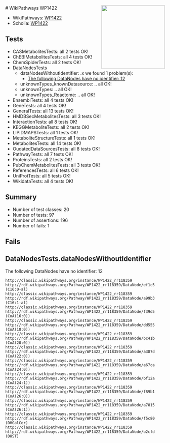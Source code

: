 <img style="float: right; width: 200px" src="https://upload.wikimedia.org/wikipedia/commons/thumb/8/83/Wplogo_with_text_500.png/640px-Wplogo_with_text_500.png" />
# WikiPathways WP1422

* WikiPathways: [WP1422](https://wikipathways.org/pathways/WP1422)
* Scholia: [WP1422](https://scholia.toolforge.org/wikipathways/WP1422)
## Tests
* CASMetabolitesTests: all 2 tests OK!
* ChEBIMetabolitesTests: all 4 tests OK!
* ChemSpiderTests: all 2 tests OK!
* DataNodesTests
    * dataNodesWithoutIdentifier: .x we found 1 problem(s):
        * [The following DataNodes have no identifier: 12](#8792c492)
    * unknownTypes_knownDatasource: .. all OK!
    * unknownTypes: .. all OK!
    * unknownTypes_Reactome: .. all OK!
* EnsemblTests: all 4 tests OK!
* GeneTests: all 4 tests OK!
* GeneralTests: all 13 tests OK!
* HMDBSecMetabolitesTests: all 3 tests OK!
* InteractionTests: all 8 tests OK!
* KEGGMetaboliteTests: all 2 tests OK!
* LIPIDMAPSTests: all 1 tests OK!
* MetaboliteStructureTests: all 1 tests OK!
* MetabolitesTests: all 14 tests OK!
* OudatedDataSourcesTests: all 8 tests OK!
* PathwayTests: all 7 tests OK!
* ProteinsTests: all 2 tests OK!
* PubChemMetabolitesTests: all 3 tests OK!
* ReferencesTests: all 6 tests OK!
* UniProtTests: all 5 tests OK!
* WikidataTests: all 4 tests OK!


## Summary

* Number of test classes: 20
* Number of tests: 97
* Number of assertions: 196
* Number of fails: 1

## Fails

<a name="8792c492" />

## DataNodesTests.dataNodesWithoutIdentifier

The following DataNodes have no identifier: 12
```
http://classic.wikipathways.org/instance/WP1422_rr118359 http://rdf.wikipathways.org/Pathway/WP1422_rr118359/DataNode/ef1c5 (C16:0-al)
http://classic.wikipathways.org/instance/WP1422_rr118359 http://rdf.wikipathways.org/Pathway/WP1422_rr118359/DataNode/a99b3 (C16:1-al)
http://classic.wikipathways.org/instance/WP1422_rr118359 http://rdf.wikipathways.org/Pathway/WP1422_rr118359/DataNode/f39d5 (CoA(16:0))
http://classic.wikipathways.org/instance/WP1422_rr118359 http://rdf.wikipathways.org/Pathway/WP1422_rr118359/DataNode/dd555 (CoA(18:0))
http://classic.wikipathways.org/instance/WP1422_rr118359 http://rdf.wikipathways.org/Pathway/WP1422_rr118359/DataNode/bc41b (CoA(20:0))
http://classic.wikipathways.org/instance/WP1422_rr118359 http://rdf.wikipathways.org/Pathway/WP1422_rr118359/DataNode/a387d (CoA(22:0))
http://classic.wikipathways.org/instance/WP1422_rr118359 http://rdf.wikipathways.org/Pathway/WP1422_rr118359/DataNode/a67ca (CoA(24:0))
http://classic.wikipathways.org/instance/WP1422_rr118359 http://rdf.wikipathways.org/Pathway/WP1422_rr118359/DataNode/bf12a (CoA(24:1))
http://classic.wikipathways.org/instance/WP1422_rr118359 http://rdf.wikipathways.org/Pathway/WP1422_rr118359/DataNode/f89b1 (CoA(26:0))
http://classic.wikipathways.org/instance/WP1422_rr118359 http://rdf.wikipathways.org/Pathway/WP1422_rr118359/DataNode/a7815 (CoA(26:1))
http://classic.wikipathways.org/instance/WP1422_rr118359 http://rdf.wikipathways.org/Pathway/WP1422_rr118359/DataNode/f5c80 (DHGalCer)
http://classic.wikipathways.org/instance/WP1422_rr118359 http://rdf.wikipathways.org/Pathway/WP1422_rr118359/DataNode/b2cfd (DHST)
```

